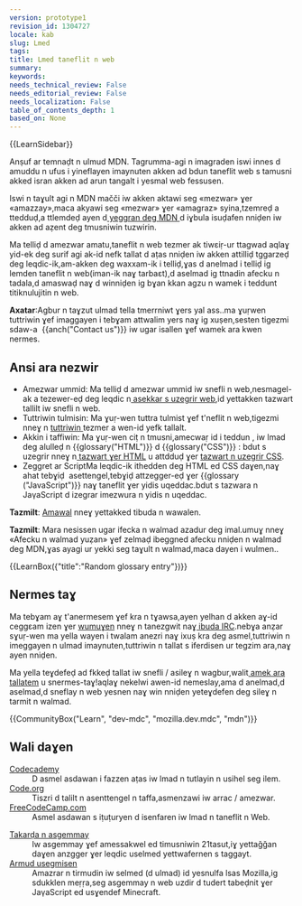 ```yaml
---
version: prototype1
revision_id: 1304727
locale: kab
slug: Lmed
tags: 
title: Lmed taneflit n web
summary: 
keywords: 
needs_technical_review: False
needs_editorial_review: False
needs_localization: False
table_of_contents_depth: 1
based_on: None
---
```

<div>{{LearnSidebar}}</div>

<div>
<p class="summary">Anṣuf ar temnaḍt n ulmud MDN. Tagrumma-agi n imagraden iswi innes d amuddu n ufus i yineflayen imaynuten akken ad bdun taneflit web s tamusni akked isran akken ad arun tangalt i yesmal web fessusen.</p>
</div>

<p>Iswi n taɣult agi n MDN mačči iw akken aktawi seg «mezwar» ɣer «amazzay»,maca akyawi seg «mezwar» ɣer «amagraz» syina,tzemreḍ a ttedduḍ,a ttlemdeḍ ayen d<a charset="https://developer.mozilla.org/en-US/" href="https://developer.mozilla.org/en-US/"> yeggran deg MDN </a>d iɣbula isuḍafen nniḍen iw akken ad aẓent deg tmusniwin tuzwirin.</p>

<p>Ma telliḍ d amezwar amatu,taneflit n web tezmer ak tiwɛiṛ-ur ttagwad aqlaɣ yid-ek deg surif agi ak-id nefk tallat d aṭas nniḍen iw akken attilliḍ tggarzeḍ deg leqdic-ik,am-akken deg waxxam-ik i telliḍ,ɣas d anelmad i telliḍ ig lemden taneflit n web(iman-ik naɣ tarbaɛt),d aselmad ig ttnadin afecku n tadala,d amaswaḍ naɣ d winniḍen ig bɣan kkan agzu n wamek i teddunt titiknulujitin n web.</p>

<div class="warning">
<p><strong>Axatar</strong>:Agbur n taɣzut ulmad tella tmerrniwt ɣers yal ass..ma ɣuṛwen tuttriwin ɣef imaggayen i tebɣam attwalim yers naɣ ig xuṣen,sesten tigezmi sdaw-a&nbsp; {{anch("Contact us")}} iw ugar isallen ɣef wamek ara kwen nermes.</p>
</div>

<h2 id="Ansi_ara_nezwir">Ansi ara nezwir</h2>

<ul class="card-grid">
 <li><span>Amezwar ummid:</span> Ma telliḍ d amezwar ummid iw snefli n web,nesmagel-ak a tezewer-eḍ deg leqdic n<a charset="https://developer.mozilla.org/en-US/docs/Learn/Getting_started_with_the_web" href="https://developer.mozilla.org/en-US/docs/Learn/Getting_started_with_the_web"> asekkar s uzegrir web</a>,id yettakken tazwart tallilt iw snefli n web.</li>
 <li><span>Tuttriwin tulmisin:</span> Ma ɣuṛ-wen tuttra tulmist ɣef t'neflit n web,tigezmi nneɣ n <a charset="https://developer.mozilla.org/en-US/docs/Learn/Common_questions" href="https://developer.mozilla.org/en-US/docs/Learn/Common_questions">tuttriwin </a>tezmer a wen-id yefk tallalt.</li>
 <li><span>Akkin i taffiwin:</span> Ma ɣuṛ-wen ciṭ n tmusni,amecwaṛ id i teddun , iw lmad deg alulleḍ n {{glossary("HTML")}} d {{glossary("CSS")}} : bdut s uzegrir nneɣ n<a charset="https://developer.mozilla.org/en-US/docs/Learn/HTML/Introduction_to_HTML" href="https://developer.mozilla.org/en-US/docs/Learn/HTML/Introduction_to_HTML"> tazwart ɣer HTML</a> u attdduḍ ɣer <a charset="https://developer.mozilla.org/en-US/docs/Learn/CSS/Introduction_to_CSS" href="https://developer.mozilla.org/en-US/docs/Learn/CSS/Introduction_to_CSS">tazwart n uzegrir CSS</a>.</li>
 <li><span>Zeggret ar Script</span>Ma leqdic-ik ithedden deg HTML ed CSS daɣen,naɣ ahat tebɣiḍ&nbsp; asettengel,tebɣiḍ attzegger-eḍ ɣer {{glossary ("JavaScript")}} naɣ taneflit ɣer yidis uqeddac.bdut s tazwara n JaγaScript d izegrar imezwura n yidis n uqeddac.</li>
</ul>

<div class="note">
<p><strong>Tazmilt</strong>: <a charset="https://developer.mozilla.org/en-US/docs/Glossary" href="https://developer.mozilla.org/en-US/docs/Glossary">Amawal</a> nneɣ yettakked tibuda n wawalen.</p>
</div>

<div class="note">
<p><strong>Tazmilt</strong>: Mara nesissen ugar ifecka n walmad azadur deg imal.umuɣ nneɣ «Afecku n walmad yuẓan» ɣef zelmaḍ ibeggned afecku nniḍen n walmad deg MDN,ɣas ayagi ur yekki seg taɣult n walmad,maca dayen i wulmen..</p>
</div>

<p>{{LearnBox({"title":"Random glossary entry"})}}</p>

<h2 id="Nermes_taɣ">Nermes taɣ</h2>

<p>Ma tebɣam aɣ t'anermesem ɣef kra n tɣawsa,ayen yelhan d akken aɣ-id ceggɛam izen ɣer <a charset="https://developer.mozilla.org/en-US/docs/MDN/Community/Conversations#Asynchronous_discussions" href="https://developer.mozilla.org/en-US/docs/MDN/Community/Conversations#Asynchronous_discussions">wumuɣen</a> nneɣ n tanezgwit naɣ<a charset="https://developer.mozilla.org/en-US/docs/MDN/Community/Conversations#Chat_in_IRC" href="https://developer.mozilla.org/en-US/docs/MDN/Community/Conversations#Chat_in_IRC"> ibuda IRC</a>.nebɣa anẓar sɣuṛ-wen ma yella wayen i twalam anezri naɣ ixuṣ kra deg asmel,tuttriwin n imeggayen n ulmad imaynuten,tuttriwin n tallat s iferdisen ur tegzim ara,naɣ ayen nniḍen.</p>

<p>Ma yella teɣdefeḍ ad fkkeḍ tallat iw snefli / asileɣ n wagbur,walit<a charset="https://developer.mozilla.org/en-US/Learn/How_to_contribute" href="https://developer.mozilla.org/en-US/Learn/How_to_contribute"> amek ara tallatem</a> u snermes-taɣ!aqlaɣ nekelwi awen-id nemeslay,ama d anelmad,d aselmad,d sneflay n web yesnen naɣ win nniḍen yeteɣdefen deg sileɣ n tarmit n walmad.</p>

<p>{{CommunityBox("Learn", "dev-mdc", "mozilla.dev.mdc", "mdn")}}</p>

<h2 id="Wali_daɣen">Wali daɣen</h2>

<dl>
 <dt><a href="https://www.codecademy.com/">Codecademy</a></dt>
 <dd>D asmel asdawan i fazzen aṭas iw lmad n tutlayin n usihel seg ilem.</dd>
 <dt><a href="https://code.org/">Code.org</a></dt>
 <dd>Tiszri d talilt n asenttengel n taffa,asmenzawi iw arrac / amezwar.</dd>
 <dt><a href="https://www.freecodecamp.com/">FreeCodeCamp.com</a></dt>
 <dd>Asmel asdawan s iṭuṭuryen d isenfaren iw lmad n taneflit n Web.</dd>
</dl>

<dl>
 <dt><a href="https://learning.mozilla.org/web-literacy/">Takarḍa n asgemmay</a></dt>
 <dd>Iw asgemmay ɣef amessakwel ed timusniwin 21tasut,iɣ yettaǧǧan daɣen anzgger ɣer leqdic uselmed yettwafernen s taggayt.</dd>
 <dt><a href="https://learning.mozilla.org/activities">Armud usegmisen</a></dt>
 <dd>Amazrar n tirmudin iw selmed (d ulmad) id yesnulfa lsas Mozilla,ig sdukklen meṛṛa,seg asgemmay n web uzdir d tudert tabeḍnit ɣer JaγaScript ed usɣendef Minecraft.</dd>
</dl>

